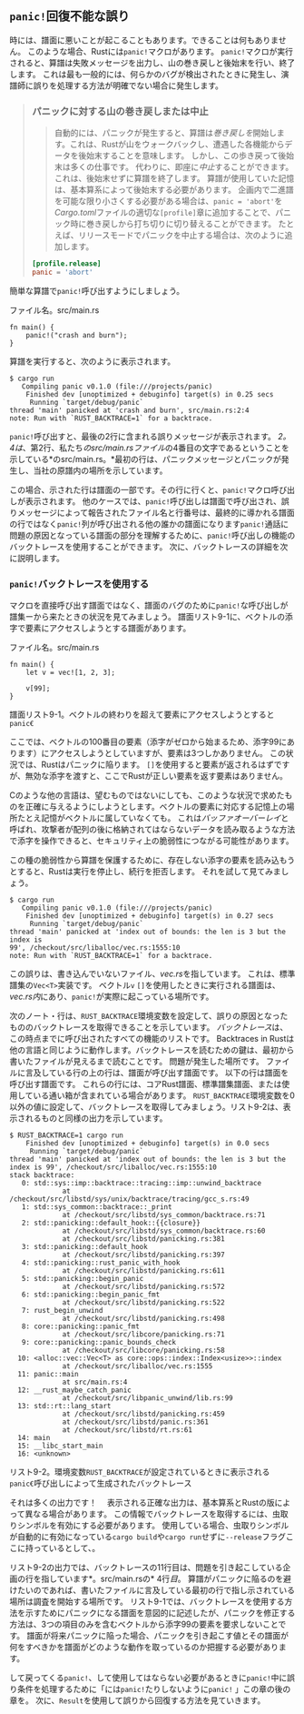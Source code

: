 ## `panic!`回復不能な誤り

時には、譜面に悪いことが起こることもあります。できることは何もありません。
このような場合、Rustには`panic!`マクロがあります。
`panic!`マクロが実行されると、算譜は失敗メッセージを出力し、山の巻き戻しと後始末を行い、終了します。
これは最も一般的には、何らかのバグが検出されたときに発生し、演譜師に誤りを処理する方法が明確でない場合に発生します。

> ### パニックに対する山の巻き戻しまたは中止
> 
> > 自動的には、パニックが発生すると、算譜は*巻き戻しを*開始します。これは、Rustが山をウォークバックし、遭遇した各機能からデータを後始末することを意味します。
> > しかし、この歩き戻って後始末は多くの仕事です。
> > 代わりに、即座に*中止*することができます。これは、後始末せずに算譜を終了します。
> > 算譜が使用していた記憶は、基本算系によって後始末する必要があります。
> > 企画内で二進譜を可能な限り小さくする必要がある場合は、`panic = 'abort'`を*Cargo.toml*ファイルの適切な`[profile]`章に追加することで、パニック時に巻き戻しから打ち切りに切り替えることができます。
> > たとえば、リリースモードでパニックを中止する場合は、次のように追加します。
> 
> ```toml
> [profile.release]
> panic = 'abort'
> ```

簡単な算譜で`panic!`呼び出すようにしましょう。

<span class="filename">ファイル名。src/main.rs</span>

```rust,should_panic
fn main() {
    panic!("crash and burn");
}
```

算譜を実行すると、次のように表示されます。

```text
$ cargo run
   Compiling panic v0.1.0 (file:///projects/panic)
    Finished dev [unoptimized + debuginfo] target(s) in 0.25 secs
     Running `target/debug/panic`
thread 'main' panicked at 'crash and burn', src/main.rs:2:4
note: Run with `RUST_BACKTRACE=1` for a backtrace.
```

`panic!`呼び出すと、最後の2行に含まれる誤りメッセージが表示されます。
*2。4は*、第2行、私たち*のsrc/main.rsファイル*の4番目の文字であるということを示している*のsrc/main.rs。*最初の行は、パニックメッセージとパニックが発生し、当社の原譜内の場所を示しています。

この場合、示された行は譜面の一部です。その行に行くと、`panic!`マクロ呼び出しが表示されます。
他のケースでは、`panic!`呼び出しは譜面で呼び出され、誤りメッセージによって報告されたファイル名と行番号は、最終的に導かれる譜面の行ではなく`panic!`列が呼び出される他の誰かの譜面になります`panic!`通話に
問題の原因となっている譜面の部分を理解するために、`panic!`呼び出しの機能のバックトレースを使用することができます。
次に、バックトレースの詳細を次に説明します。

### `panic!`バックトレースを使用する

マクロを直接呼び出す譜面ではなく、譜面のバグのために`panic!`な呼び出しが譜集ーから来たときの状況を見てみましょう。
譜面リスト9-1に、ベクトルの添字で要素にアクセスしようとする譜面があります。

<span class="filename">ファイル名。src/main.rs</span>

```rust,should_panic
fn main() {
    let v = vec![1, 2, 3];

    v[99];
}
```

<span class="caption">譜面リスト9-1。ベクトルの終わりを超えて要素にアクセスしようとすると<code>panic€</code></span>

ここでは、ベクトルの100番目の要素（添字がゼロから始まるため、添字99にあります）にアクセスしようとしていますが、要素は3つしかありません。
この状況では、Rustはパニックに陥ります。
`[]`を使用すると要素が返されるはずですが、無効な添字を渡すと、ここでRustが正しい要素を返す要素はありません。

Cのような他の言語は、望むものではないにしても、このような状況で求めたものを正確に与えるようにしようとします。ベクトルの要素に対応する記憶上の場所たとえ記憶がベクトルに属していなくても。
これは*バッファオーバーレイ*と呼ばれ、攻撃者が配列の後に格納されてはならないデータを読み取るような方法で添字を操作できると、セキュリティ上の脆弱性につながる可能性があります。

この種の脆弱性から算譜を保護するために、存在しない添字の要素を読み込もうとすると、Rustは実行を停止し、続行を拒否します。
それを試して見てみましょう。

```text
$ cargo run
   Compiling panic v0.1.0 (file:///projects/panic)
    Finished dev [unoptimized + debuginfo] target(s) in 0.27 secs
     Running `target/debug/panic`
thread 'main' panicked at 'index out of bounds: the len is 3 but the index is
99', /checkout/src/liballoc/vec.rs:1555:10
note: Run with `RUST_BACKTRACE=1` for a backtrace.
```

この誤りは、書き込んでいないファイル、*vec.rs*を指しています。
これは、標準譜集の`Vec<T>`実装です。
ベクトル`v` `[]`を使用したときに実行される譜面は、*vec.rs内*にあり、`panic!`が実際に起こっている場所です。

次のノート・行は、`RUST_BACKTRACE`環境変数を設定して、誤りの原因となったもののバックトレースを取得できることを示しています。
*バックトレース*は、この時点までに呼び出されたすべての機能のリストです。
Backtraces in Rustは他の言語と同じように動作します。バックトレースを読むための鍵は、最初から書いたファイルが見えるまで読むことです。
問題が発生した場所です。
ファイルに言及している行の上の行は、譜面が呼び出す譜面です。
以下の行は譜面を呼び出す譜面です。
これらの行には、コアRust譜面、標準譜集譜面、または使用している通い箱が含まれている場合があります。
`RUST_BACKTRACE`環境変数を0以外の値に設定して、バックトレースを取得してみましょう。リスト9-2は、表示されるものと同様の出力を示しています。

```text
$ RUST_BACKTRACE=1 cargo run
    Finished dev [unoptimized + debuginfo] target(s) in 0.0 secs
     Running `target/debug/panic`
thread 'main' panicked at 'index out of bounds: the len is 3 but the index is 99', /checkout/src/liballoc/vec.rs:1555:10
stack backtrace:
   0: std::sys::imp::backtrace::tracing::imp::unwind_backtrace
             at /checkout/src/libstd/sys/unix/backtrace/tracing/gcc_s.rs:49
   1: std::sys_common::backtrace::_print
             at /checkout/src/libstd/sys_common/backtrace.rs:71
   2: std::panicking::default_hook::{{closure}}
             at /checkout/src/libstd/sys_common/backtrace.rs:60
             at /checkout/src/libstd/panicking.rs:381
   3: std::panicking::default_hook
             at /checkout/src/libstd/panicking.rs:397
   4: std::panicking::rust_panic_with_hook
             at /checkout/src/libstd/panicking.rs:611
   5: std::panicking::begin_panic
             at /checkout/src/libstd/panicking.rs:572
   6: std::panicking::begin_panic_fmt
             at /checkout/src/libstd/panicking.rs:522
   7: rust_begin_unwind
             at /checkout/src/libstd/panicking.rs:498
   8: core::panicking::panic_fmt
             at /checkout/src/libcore/panicking.rs:71
   9: core::panicking::panic_bounds_check
             at /checkout/src/libcore/panicking.rs:58
  10: <alloc::vec::Vec<T> as core::ops::index::Index<usize>>::index
             at /checkout/src/liballoc/vec.rs:1555
  11: panic::main
             at src/main.rs:4
  12: __rust_maybe_catch_panic
             at /checkout/src/libpanic_unwind/lib.rs:99
  13: std::rt::lang_start
             at /checkout/src/libstd/panicking.rs:459
             at /checkout/src/libstd/panic.rs:361
             at /checkout/src/libstd/rt.rs:61
  14: main
  15: __libc_start_main
  16: <unknown>
```

<span class="caption">リスト9-2。環境変数<code>RUST_BACKTRACE</code>が設定されているときに表示される<code>panic€</code>呼び出しによって生成されたバックトレース</span>

それは多くの出力です！　
表示される正確な出力は、基本算系とRustの版によって異なる場合があります。
この情報でバックトレースを取得するには、虫取りシンボルを有効にする必要があります。
使用している場合、虫取りシンボルが自動的に有効になっている`cargo build`や`cargo run`せずに`--release`フラグここに持っているとして、。

リスト9-2の出力では、バックトレースの11行目は、問題を引き起こしている企画の行を指しています*。src/main.rsの* 4行*目*。
算譜がパニックに陥るのを避けたいのであれば、書いたファイルに言及している最初の行で指し示されている場所は調査を開始する場所です。
リスト9-1では、バックトレースを使用する方法を示すためにパニックになる譜面を意図的に記述したが、パニックを修正する方法は、3つの項目のみを含むベクトルから添字99の要素を要求しないことです。
譜面が将来パニックに陥った場合、パニックを引き起こす値とその譜面が何をすべきかを譜面がどのような動作を取っているのか把握する必要があります。

して戻ってくる`panic!`、して使用してはならない必要があるときに`panic!`中に誤り条件を処理するために「には`panic!`たりしないように`panic!` 」この章の後の章を。
次に、`Result`を使用して誤りから回復する方法を見ていきます。
